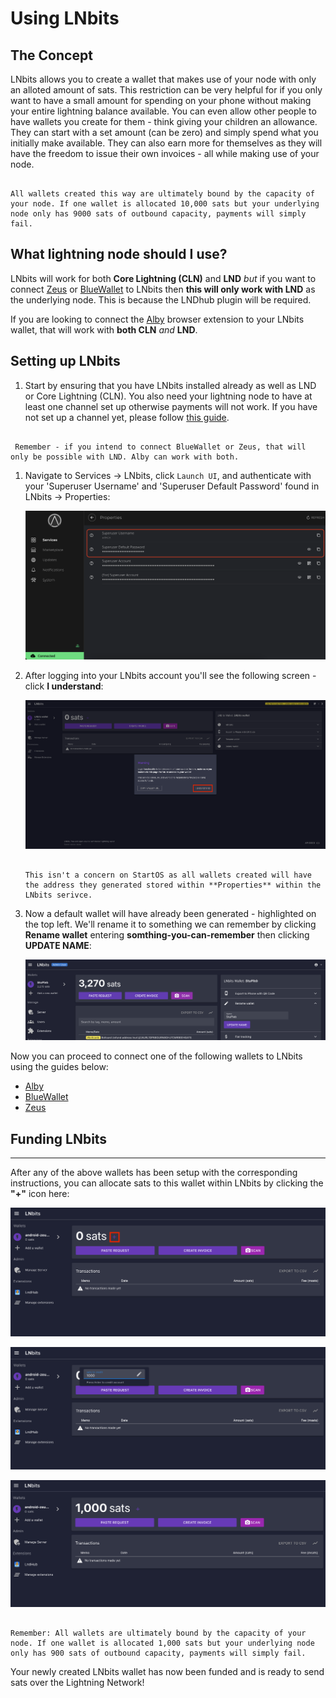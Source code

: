 # Using LNbits

## The Concept

LNbits allows you to create a wallet that makes use of your node with only an alloted amount of sats. This restriction can be very helpful for if you only want to have a small amount for spending on your phone without making your entire lightning balance available. You can even allow other people to have wallets you create for them - think giving your children an allowance. They can start with a set amount (can be zero) and simply spend what you initially make available. They can also earn more for themselves as they will have the freedom to issue their own invoices - all while making use of your node.

```admonish tip

All wallets created this way are ultimately bound by the capacity of your node. If one wallet is allocated 10,000 sats but your underlying node only has 9000 sats of outbound capacity, payments will simply fail.

```

## What lightning node should I use?

LNbits will work for both **Core Lightning (CLN)** and **LND** *but* if you want to connect [Zeus](./lnbits/zeus.md) or [BlueWallet](./lnbits/bluewallet.md) to LNbits then **this will only work with LND** as the underlying node. This is because the LNDhub plugin will be required. 

If you are looking to connect the [Alby](https://github.com/getAlby/lightning-browser-extension#installation) browser extension to your LNbits wallet, that will work with **both CLN** *and* **LND**.


## Setting up LNbits

1. Start by ensuring that you have LNbits installed already as well as LND or Core Lightning (CLN). You also need your lightning node to have at least one channel set up otherwise payments will not work. If you have not set up a channel yet, please follow [this guide](opening-channels.md).


```admonish tip

 Remember - if you intend to connect BlueWallet or Zeus, that will only be possible with LND. Alby can work with both.

```

1. Navigate to Services -> LNbits, click `Launch UI`, and authenticate with your 'Superuser Username' and 'Superuser Default Password' found in LNbits -> Properties:

   ![LNbits superuser](./assets/connect-lnbits-superuser.png)

1. After logging into your LNbits account you'll see the following screen - click **I understand**:

   ![LNbits superuser](./assets/connect-lnbits-first-open.png)

    ```admonish note

    This isn't a concern on StartOS as all wallets created will have the address they generated stored within **Properties** within the LNbits serivce.

    ```

1. Now a default wallet will have already been generated - highlighted on the top left. We'll rename it to something we can remember by clicking **Rename wallet** entering **somthing-you-can-remember** then clicking **UPDATE NAME**:

   ![LNbits raname wallet](./assets/connect-lnbits-rename.png)

Now you can proceed to connect one of the following wallets to LNbits using the guides below:

- [Alby](./lnbits/alby-extension.md)
- [BlueWallet](./lnbits/bluewallet.md)
- [Zeus](./lnbits/zeus.md)

## Funding LNbits
--------------

After any of the above wallets has been setup with the corresponding instructions, you can allocate sats to this wallet within LNbits by clicking the **"+"** icon here:

![LNbits fund +](./assets/connect-lnbits-fund.png)

![LNbits fund amount](./assets/connect-lnbits-fund2.png)

![LNbits fund complete](./assets/connect-lnbits-fund3.png)

```admonish warning

Remember: All wallets are ultimately bound by the capacity of your node. If one wallet is allocated 1,000 sats but your underlying node only has 900 sats of outbound capacity, payments will simply fail.

```

Your newly created LNbits wallet has now been funded and is ready to send sats over the Lightning Network!